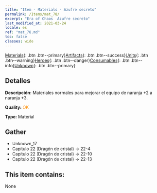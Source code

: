 ```yaml
---
title: "Item - Materials - Azufre secreto"
permalink: /Items/mat_78/
excerpt: "Era of Chaos  Azufre secreto"
last_modified_at: 2021-03-24
locale: es
ref: "mat_78.md"
toc: false
classes: wide
---
```

 [Materials](/es/Items/){: .btn .btn--primary}[Artifacts](/es/Items/Artifacts/){: .btn .btn--success}[Units](/es/Items/Units/){: .btn .btn--warning}[Heroes](/es/Items/Heroes/){: .btn .btn--danger}[Consumables](/es/Items/Consumables/){: .btn .btn--info}[Unknown](/es/Items/Unknown/){: .btn .btn--primary}

## Detalles
 **Descripción:** Materiales normales para mejorar el equipo de naranja +2 a naranja +3.

 **Quality:** <span style="color: #FF8C00">OK</span>

 **Type:** Material

## Gather

*    Unknown_17 
*    Capítulo 22 (Dragón de cristal) -> 22-4 
*    Capítulo 22 (Dragón de cristal) -> 22-10 
*    Capítulo 22 (Dragón de cristal) -> 22-13 

## This item contains:

  None

